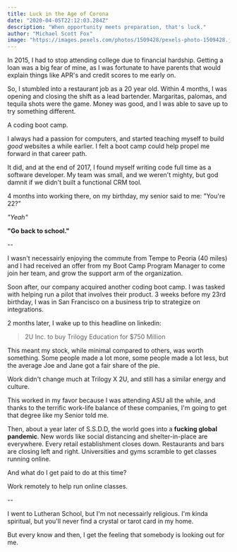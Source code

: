 ```yaml
---
title: Luck in the Age of Corona
date: "2020-04-05T22:12:03.284Z"
description: "When opportunity meets preparation, that's luck."
author: "Michael Scott Fox"
image: "https://images.pexels.com/photos/1509428/pexels-photo-1509428.jpeg?auto=compress&cs=tinysrgb&dpr=2&h=750&w=1260"
---
```

In 2015, I had to stop attending college due to financial hardship. Getting a loan was a big fear of mine, as I was fortunate to have parents that would explain things like APR's and credit scores to me early on. 

So, I stumbled into a restaurant job as a 20 year old. Within 4 months, I was opening and closing the shift as a lead bartender. Margaritas, palomas, and tequila shots were the game. Money was good, and I was able to save up to try something different.

A coding boot camp. 

I always had a passion for computers, and started teaching myself to build *good* websites a while earlier. I felt a boot camp could help propel me forward in that career path. 

It did, and at the end of 2017, I found myself writing code full time as a software developer. My team was small, and we weren't mighty, but god damnit if we didn't built a functional CRM tool. 

4 months into working there, on my birthday, my senior said to me: "You're 22?"

*"Yeah"*

**"Go back to school."**

--

I wasn't necessairly enjoying the commute from Tempe to Peoria (40 miles) and I had received an offer from my Boot Camp Program Manager to come join her team, and grow the support arm of the organization.

Soon after, our company acquired another coding boot camp. I was tasked with helping run a pilot that involves their product. 3 weeks before my 23rd birthday, I was in San Francisco on a business trip to strategize on integrations. 

2 months later, I wake up to this headline on linkedin: 

> 2U Inc. to buy Trilogy Education for $750 Million

This meant my stock, while minimal compared to others, was worth something. Some people made a lot more, some people made a lot less, but the average Joe and Jane got a fair share of the pie.

Work didn't change much at Trilogy X 2U, and still has a similar energy and culture. 

This worked in my favor because I was attending ASU all the while, and thanks to the terrific work-life balance of these companies, I'm going to get that degree like my Senior told me. 

Then, about a year later of S.S.D.D, the world goes into a **fucking global pandemic**. New words like social distancing and shelter-in-place are everywhere. Every retail establishment closes down. Restaurants and bars are closing left and right. Universities and gyms scramble to get classes running online. 

And what do I get paid to do at this time? 

Work remotely to help run online classes. 


--

I went to Lutheran School, but I'm not necessairly religious. I'm kinda spiritual, but you'll never find a crystal or tarot card in my home. 

But every know and then, I get the feeling that somebody is looking out for me.



